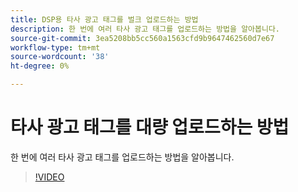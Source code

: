 ```yaml
---
title: DSP용 타사 광고 태그를 벌크 업로드하는 방법
description: 한 번에 여러 타사 광고 태그를 업로드하는 방법을 알아봅니다.
source-git-commit: 3ea5208bb5cc560a1563cfd9b9647462560d7e67
workflow-type: tm+mt
source-wordcount: '38'
ht-degree: 0%

---
```


# 타사 광고 태그를 대량 업로드하는 방법

한 번에 여러 타사 광고 태그를 업로드하는 방법을 알아봅니다.

>[!VIDEO](https://video.tv.adobe.com/v/339204)

